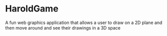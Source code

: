 # HaroldGame
A fun web graphics application that allows a user to draw on a 2D plane and then move around and see their drawings in a 3D space
